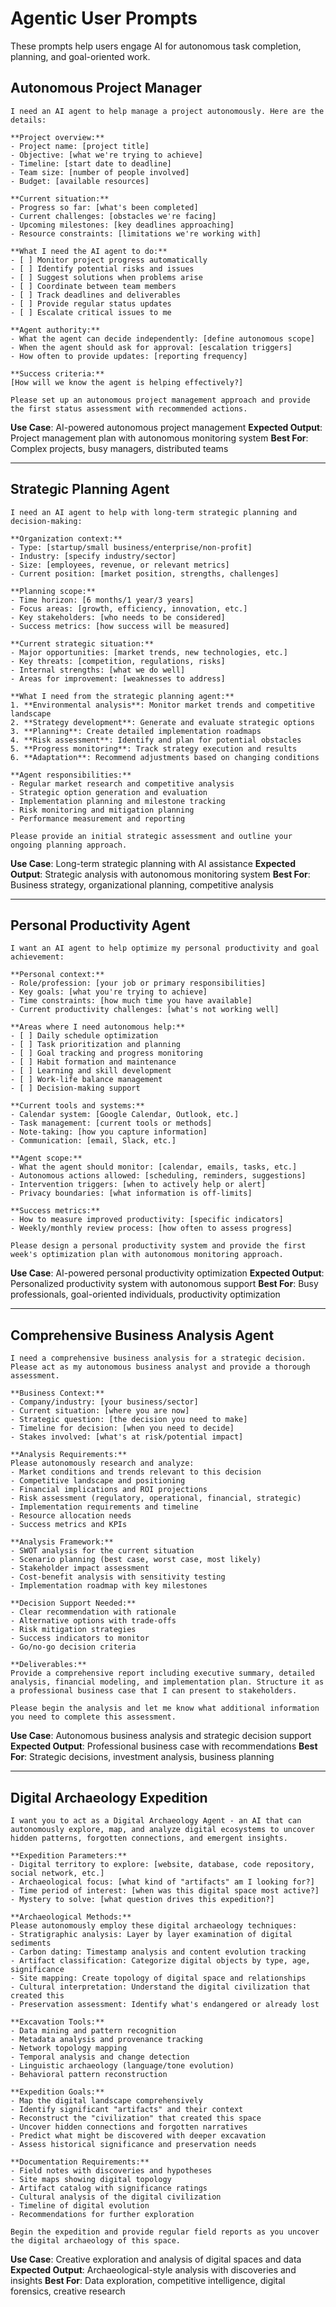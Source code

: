 # Agentic User Prompts

These prompts help users engage AI for autonomous task completion, planning, and goal-oriented work.

## Autonomous Project Manager

```
I need an AI agent to help manage a project autonomously. Here are the details:

**Project overview:**
- Project name: [project title]
- Objective: [what we're trying to achieve]
- Timeline: [start date to deadline]
- Team size: [number of people involved]
- Budget: [available resources]

**Current situation:**
- Progress so far: [what's been completed]
- Current challenges: [obstacles we're facing]
- Upcoming milestones: [key deadlines approaching]
- Resource constraints: [limitations we're working with]

**What I need the AI agent to do:**
- [ ] Monitor project progress automatically
- [ ] Identify potential risks and issues
- [ ] Suggest solutions when problems arise
- [ ] Coordinate between team members
- [ ] Track deadlines and deliverables
- [ ] Provide regular status updates
- [ ] Escalate critical issues to me

**Agent authority:**
- What the agent can decide independently: [define autonomous scope]
- When the agent should ask for approval: [escalation triggers]
- How often to provide updates: [reporting frequency]

**Success criteria:**
[How will we know the agent is helping effectively?]

Please set up an autonomous project management approach and provide the first status assessment with recommended actions.
```

**Use Case**: AI-powered autonomous project management
**Expected Output**: Project management plan with autonomous monitoring system
**Best For**: Complex projects, busy managers, distributed teams

---

## Strategic Planning Agent

```
I need an AI agent to help with long-term strategic planning and decision-making:

**Organization context:**
- Type: [startup/small business/enterprise/non-profit]
- Industry: [specify industry/sector]
- Size: [employees, revenue, or relevant metrics]
- Current position: [market position, strengths, challenges]

**Planning scope:**
- Time horizon: [6 months/1 year/3 years]
- Focus areas: [growth, efficiency, innovation, etc.]
- Key stakeholders: [who needs to be considered]
- Success metrics: [how success will be measured]

**Current strategic situation:**
- Major opportunities: [market trends, new technologies, etc.]
- Key threats: [competition, regulations, risks]
- Internal strengths: [what we do well]
- Areas for improvement: [weaknesses to address]

**What I need from the strategic planning agent:**
1. **Environmental analysis**: Monitor market trends and competitive landscape
2. **Strategy development**: Generate and evaluate strategic options
3. **Planning**: Create detailed implementation roadmaps
4. **Risk assessment**: Identify and plan for potential obstacles
5. **Progress monitoring**: Track strategy execution and results
6. **Adaptation**: Recommend adjustments based on changing conditions

**Agent responsibilities:**
- Regular market research and competitive analysis
- Strategic option generation and evaluation
- Implementation planning and milestone tracking
- Risk monitoring and mitigation planning
- Performance measurement and reporting

Please provide an initial strategic assessment and outline your ongoing planning approach.
```

**Use Case**: Long-term strategic planning with AI assistance
**Expected Output**: Strategic analysis with autonomous monitoring system
**Best For**: Business strategy, organizational planning, competitive analysis

---

## Personal Productivity Agent

```
I want an AI agent to help optimize my personal productivity and goal achievement:

**Personal context:**
- Role/profession: [your job or primary responsibilities]
- Key goals: [what you're trying to achieve]
- Time constraints: [how much time you have available]
- Current productivity challenges: [what's not working well]

**Areas where I need autonomous help:**
- [ ] Daily schedule optimization
- [ ] Task prioritization and planning
- [ ] Goal tracking and progress monitoring
- [ ] Habit formation and maintenance
- [ ] Learning and skill development
- [ ] Work-life balance management
- [ ] Decision-making support

**Current tools and systems:**
- Calendar system: [Google Calendar, Outlook, etc.]
- Task management: [current tools or methods]
- Note-taking: [how you capture information]
- Communication: [email, Slack, etc.]

**Agent scope:**
- What the agent should monitor: [calendar, emails, tasks, etc.]
- Autonomous actions allowed: [scheduling, reminders, suggestions]
- Intervention triggers: [when to actively help or alert]
- Privacy boundaries: [what information is off-limits]

**Success metrics:**
- How to measure improved productivity: [specific indicators]
- Weekly/monthly review process: [how often to assess progress]

Please design a personal productivity system and provide the first week's optimization plan with autonomous monitoring approach.
```

**Use Case**: AI-powered personal productivity optimization
**Expected Output**: Personalized productivity system with autonomous support
**Best For**: Busy professionals, goal-oriented individuals, productivity optimization

---

## Comprehensive Business Analysis Agent

```
I need a comprehensive business analysis for a strategic decision. Please act as my autonomous business analyst and provide a thorough assessment.

**Business Context:**
- Company/industry: [your business/sector]
- Current situation: [where you are now]
- Strategic question: [the decision you need to make]
- Timeline for decision: [when you need to decide]
- Stakes involved: [what's at risk/potential impact]

**Analysis Requirements:**
Please autonomously research and analyze:
- Market conditions and trends relevant to this decision
- Competitive landscape and positioning
- Financial implications and ROI projections
- Risk assessment (regulatory, operational, financial, strategic)
- Implementation requirements and timeline
- Resource allocation needs
- Success metrics and KPIs

**Analysis Framework:**
- SWOT analysis for the current situation
- Scenario planning (best case, worst case, most likely)
- Stakeholder impact assessment
- Cost-benefit analysis with sensitivity testing
- Implementation roadmap with key milestones

**Decision Support Needed:**
- Clear recommendation with rationale
- Alternative options with trade-offs
- Risk mitigation strategies
- Success indicators to monitor
- Go/no-go decision criteria

**Deliverables:**
Provide a comprehensive report including executive summary, detailed analysis, financial modeling, and implementation plan. Structure it as a professional business case that I can present to stakeholders.

Please begin the analysis and let me know what additional information you need to complete this assessment.
```

**Use Case**: Autonomous business analysis and strategic decision support
**Expected Output**: Professional business case with recommendations
**Best For**: Strategic decisions, investment analysis, business planning

---

## Digital Archaeology Expedition

```
I want you to act as a Digital Archaeology Agent - an AI that can autonomously explore, map, and analyze digital ecosystems to uncover hidden patterns, forgotten connections, and emergent insights.

**Expedition Parameters:**
- Digital territory to explore: [website, database, code repository, social network, etc.]
- Archaeological focus: [what kind of "artifacts" am I looking for?]
- Time period of interest: [when was this digital space most active?]
- Mystery to solve: [what question drives this expedition?]

**Archaeological Methods:**
Please autonomously employ these digital archaeology techniques:
- Stratigraphic analysis: Layer by layer examination of digital sediments
- Carbon dating: Timestamp analysis and content evolution tracking
- Artifact classification: Categorize digital objects by type, age, significance
- Site mapping: Create topology of digital space and relationships
- Cultural interpretation: Understand the digital civilization that created this
- Preservation assessment: Identify what's endangered or already lost

**Excavation Tools:**
- Data mining and pattern recognition
- Metadata analysis and provenance tracking
- Network topology mapping
- Temporal analysis and change detection
- Linguistic archaeology (language/tone evolution)
- Behavioral pattern reconstruction

**Expedition Goals:**
- Map the digital landscape comprehensively
- Identify significant "artifacts" and their context
- Reconstruct the "civilization" that created this space
- Uncover hidden connections and forgotten narratives
- Predict what might be discovered with deeper excavation
- Assess historical significance and preservation needs

**Documentation Requirements:**
- Field notes with discoveries and hypotheses
- Site maps showing digital topology
- Artifact catalog with significance ratings
- Cultural analysis of the digital civilization
- Timeline of digital evolution
- Recommendations for further exploration

Begin the expedition and provide regular field reports as you uncover the digital archaeology of this space.
```

**Use Case**: Creative exploration and analysis of digital spaces and data
**Expected Output**: Archaeological-style analysis with discoveries and insights
**Best For**: Data exploration, competitive intelligence, digital forensics, creative research